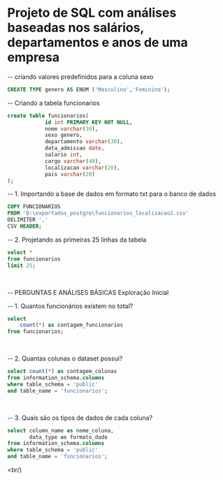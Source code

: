 # Projeto de SQL com análises baseadas nos salários, departamentos e anos de uma empresa  



-- criando valores predefinidos para a coluna sexo
```sql
CREATE TYPE genero AS ENUM ('Masculino','Feminino');
```

-- Criando a tabela funcionarios
```sql
create table funcionarios(
			id int PRIMARY KEY NOT NULL,
			nome varchar(30),
			sexo genero,
			departamento varchar(30),
			data_admissao date,
			salario int,
			cargo varchar(40),
			localizacao varchar(20),
			pais varchar(20)	
);
```


-- 1. Importando a base de dados em formato txt para o banco de dados
```sql
COPY FUNCIONARIOS
FROM 'D:\exportados_postgre\funcionarios_localizacao2.csv'
DELIMITER ','
CSV HEADER;
```


-- 2. Projetando as primeiras 25 linhas da tabela
```sql
select * 
from funcionarios 
limit 25;
```
<br/>


-- PERGUNTAS E ANÁLISES BÁSICAS Exploração Inicial


-- 1. Quantos funcionários existem no total?
```sql
select 
	count(*) as contagem_funcionarios
from funcionarios;
```
<br/>


-- 2. Quantas colunas o dataset possui?
```sql
select count(*) as contagem_colunas 
from information_schema.columns
where table_schema = 'public' 
and table_name = 'funcionarios';
```
<br/>


-- 3. Quais são os tipos de dados de cada coluna?
```sql
select column_name as nome_coluna, 
	   data_type as formato_dado
from information_schema.columns
where table_schema = 'public'
and table_name = 'funcionarios';
```
<br/)
